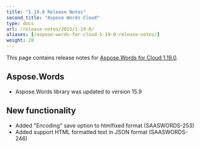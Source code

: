 ```yaml
---
title: "1.19.0 Release Notes"
second_title: "Aspose Words Cloud"
type: docs
url: /release-notes/2015/1-19-0/
aliases: [/aspose-words-for-cloud-1-19-0-release-notes/]
weight: 20
---
```


This page contains release notes for [Aspose.Words for Cloud 1.19.0](http://www.aspose.com/downloads/words/cloud/new-releases/aspose.words-for-cloud-1.19.0/).

## Aspose.Words

- Aspose.Words library was updated to version 15.9 

## New functionality

- Added "Encoding" save option to htmlfixed format (SAASWORDS-253)
- Added support HTML formatted text in JSON format (SAASWORDS-246)
